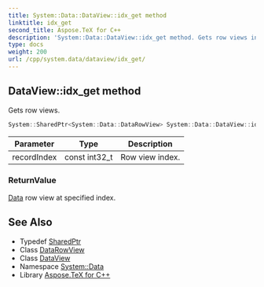 ```yaml
---
title: System::Data::DataView::idx_get method
linktitle: idx_get
second_title: Aspose.TeX for C++
description: 'System::Data::DataView::idx_get method. Gets row views in C++.'
type: docs
weight: 200
url: /cpp/system.data/dataview/idx_get/
---
```

## DataView::idx_get method


Gets row views.

```cpp
System::SharedPtr<System::Data::DataRowView> System::Data::DataView::idx_get(const int32_t recordIndex)
```


| Parameter | Type | Description |
| --- | --- | --- |
| recordIndex | const int32_t | Row view index. |

### ReturnValue

[Data](../../) row view at specified index.

## See Also

* Typedef [SharedPtr](../../../system/sharedptr/)
* Class [DataRowView](../../datarowview/)
* Class [DataView](../)
* Namespace [System::Data](../../)
* Library [Aspose.TeX for C++](../../../)
